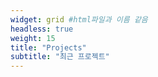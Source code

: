 ```yaml
---
widget: grid #html파일과 이름 같음
headless: true
weight: 15
title: "Projects"
subtitle: "최근 프로젝트"
---
```

